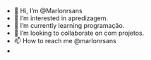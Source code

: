 - 👋 Hi, I’m @Marlonrsans
- 👀 I’m interested in apredizagem.
- 🌱 I’m currently learning programação.
- 💞️ I’m looking to collaborate on com projetos.
- 📫 How to reach me @marlonrsans
- 

<!---
Marlonrsans/Marlonrsans is a ✨ special ✨ repository because its `README.md` (this file) appears on your GitHub profile.
You can click the Preview link to take a look at your changes.
--->
